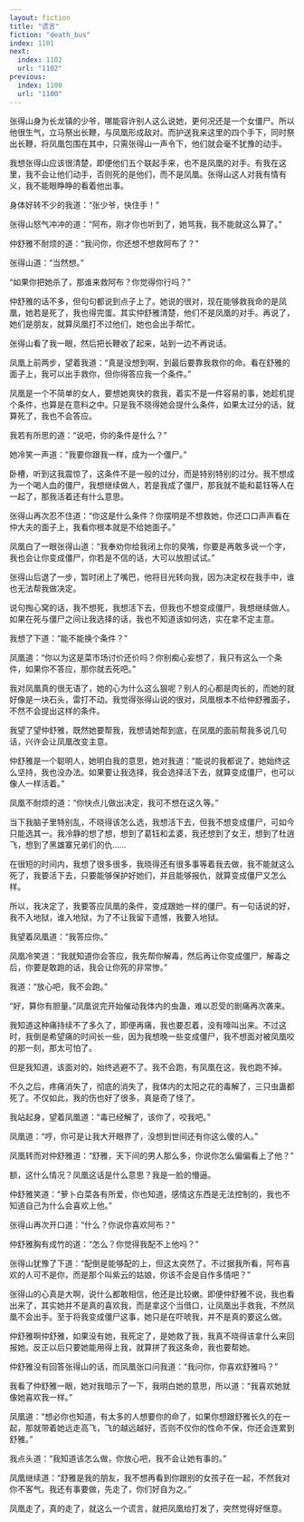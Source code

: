 ```yaml
---
layout: fiction
title: "谎言"
fiction: "death_bus"
index: 1101
next:
  index: 1102
  url: "1102"
previous:
  index: 1100
  url: "1100"
---
```

张得山身为长龙镇的少爷，哪能容许别人这么说她，更何况还是一个女僵尸。所以他很生气，立马祭出长鞭，与凤凰形成敌对。而护送我来这里的四个手下，同时祭出长鞭，将凤凰包围在其中，只需张得山一声令下，他们就会毫不犹豫的动手。

我想张得山应该很清楚，即便他们五个联起手来，也不是凤凰的对手。有我在这里，我不会让他们动手，否则死的是他们，而不是凤凰。张得山这人对我有情有义，我不能眼睁睁的看着他出事。

身体好转不少的我道：“张少爷，快住手！”

张得山怒气冲冲的道：“阿布，刚才你也听到了，她骂我，我不能就这么算了。”

仲舒雅不耐烦的道：“我问你，你还想不想救阿布了？”

张得山道：“当然想。”

“如果你把她杀了，那谁来救阿布？你觉得你行吗？”

仲舒雅的话不多，但句句都说到点子上了。她说的很对，现在能够救我命的是凤凰，她若是死了，我也得完蛋。其实仲舒雅清楚，他们不是凤凰的对手。再说了，她们是朋友，就算凤凰打不过他们，她也会出手帮忙。

张得山看了我一眼，然后把长鞭收了起来，站到一边不再说话。

凤凰上前两步，望着我道：“真是没想到啊，到最后要靠我救你的命。看在舒雅的面子上，我可以出手救你，但你得答应我一个条件。”

凤凰是一个不简单的女人，要想她爽快的救我，着实不是一件容易的事，她趁机提个条件，也算是在意料之中。只是我不晓得她会提什么条件，如果太过分的话，就算死了，我也不会答应。

我若有所思的道：“说吧，你的条件是什么？”

她冷笑一声道：“我要你跟我一样，成为一个僵尸。”

卧槽，听到这我震惊了，这条件不是一般的过分，而是特别特别的过分。我不想成为一个喝人血的僵尸，我想继续做人，若是我成了僵尸，那我就不能和葛钰等人在一起了，那我活着还有什么意思。

张得山再次忍不住道：“你这是什么条件？你摆明是不想救她，你还口口声声看在仲大夫的面子上，我看你根本就是不给她面子。”

凤凰白了一眼张得山道：“我奉劝你给我闭上你的臭嘴，你要是再敢多说一个字，我也会让你变成僵尸，你若是不信的话，大可以放胆试试。”

张得山后退了一步，暂时闭上了嘴巴，他将目光转向我，因为决定权在我手中，谁也无法帮我做决定。

说句掏心窝的话，我不想死，我想活下去，但我也不想变成僵尸，我想继续做人。如果在死与僵尸之间让我选择的话，我也不知道该如何选，实在拿不定主意。

我想了下道：“能不能换个条件？”

凤凰道：“你以为这是菜市场讨价还价吗？你别痴心妄想了，我只有这么一个条件，如果你不答应，那你就去死吧。”

我对凤凰真的很无语了，她的心为什么这么狠呢？别人的心都是肉长的，而她的就好像是一块石头，雷打不动。我觉得张得山说的很对，凤凰根本不给仲舒雅面子，不然不会提出这样的条件。

我望了望仲舒雅，既然她要帮我，我想请她帮到底，在凤凰的面前帮我多说几句话，兴许会让凤凰改变主意。

仲舒雅是一个聪明人，她明白我的意思，她对我道：“能说的我都说了，她始终这么坚持，我也没办法。如果要让我选择，我会选择活下去，就算变成僵尸，也可以像人一样活着。”

凤凰不耐烦的道：“你快点儿做出决定，我可不想在这久等。”

当下我脑子里特别乱，不晓得该怎么选，我想活下去，但我不想变成僵尸，可如今只能选其一。我冷静的想了想，想到了葛钰和孟婆，我还想到了女王，想到了杜逍飞，想到了黑雄寨兄弟们的仇……

在很短的时间内，我想了很多很多，我晓得还有很多事等着我去做，我不能就这么死了，我要活下去，只要能够保护好她们，并且能够报仇，就算变成僵尸又怎么样。

所以，我决定了，我要答应凤凰的条件，变成跟她一样的僵尸。有一句话说的好，我不入地狱，谁入地狱，为了不让我留下遗憾，我要入地狱。

我望着凤凰道：“我答应你。”

凤凰冷笑道：“我就知道你会答应，我先帮你解毒，然后再让你变成僵尸，解毒之后，你要是敢跑的话，我会让你死的非常惨。”

我道：“放心吧，我不会跑。”

“好，算你有胆量。”凤凰说完开始催动我体内的虫蛊，难以忍受的剧痛再次袭来。

我知道这种痛持续不了多久了，即便再痛，我也要忍着，没有嚎叫出来。不过这时，我倒是希望痛的时间长一些，因为我想晚一些变成僵尸，我不想面对被凤凰咬的那一刻，那太可怕了。

但是我知道，该面对的，始终逃避不了。我不会跑，有凤凰在这，我也跑不掉。

不久之后，疼痛消失了，彻底的消失了，我体内的太阳之花的毒解了，三只虫蛊都死了。不仅如此，我的伤也好了很多，真是奇了怪了。

我站起身，望着凤凰道：“毒已经解了，该你了，咬我吧。”

凤凰道：“哼，你可是让我大开眼界了，没想到世间还有你这么傻的人。”

凤凰转而对仲舒雅道：“舒雅，天下间的男人那么多，你说你怎么偏偏看上了他？”

额，这什么情况？凤凰这话是什么意思？我是一脸的懵逼。

仲舒雅笑道：“萝卜白菜各有所爱，你也知道，感情这东西是无法控制的，我也不知道自己为什么会喜欢上他。”

张得山再次开口道：“什么？你说你喜欢阿布？”

仲舒雅胸有成竹的道：“怎么？你觉得我配不上他吗？”

张得山犹豫了下道：“配倒是能够配的上，但这太突然了。不过据我所看，阿布喜欢的人可不是你，而是那个叫紫云的姑娘，你该不会是自作多情吧？”

张得山的心真是大啊，说什么都敢相信，他还是比较嫩。即便仲舒雅不说，我也看出来了，其实她并不是真的喜欢我，而是拿这个当借口，让凤凰出手救我，不然凤凰不会出手。至于将我变成僵尸这事，她只是在吓唬我，并不是真的要这么做。

仲舒雅啊仲舒雅，如果没有她，我死定了，是她救了我，我真不晓得该拿什么来回报她。反正以后只要她能用得上我，就算拼了我这条命，我也要帮她。

仲舒雅没有回答张得山的话，而凤凰张口问我道：“我问你，你喜欢舒雅吗？”

我看了仲舒雅一眼，她对我暗示了一下，我明白她的意思，所以道：“我喜欢她就像她喜欢我一样。”

凤凰道：“想必你也知道，有太多的人想要你的命了，如果你想跟舒雅长久的在一起，那就带着她远走高飞，飞的越远越好，否则不仅你的性命不保，你还会连累到舒雅。”

我点头道：“我知道该怎么做，你放心吧，我不会让她有事的。”

凤凰继续道：“舒雅是我的朋友，我不想再看到你跟别的女孩子在一起，不然我对你不客气。我还有事要做，先走了，你们好自为之。”

凤凰走了，真的走了，就这么一个谎言，就把凤凰给打发了，突然觉得好惬意。
